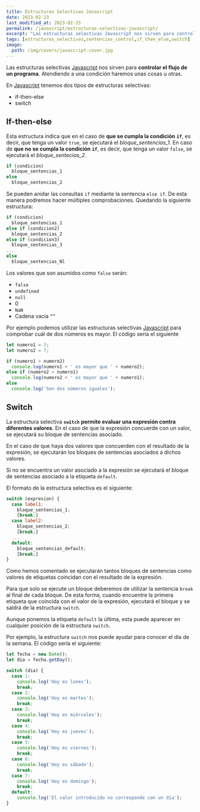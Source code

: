 ```yaml
---
title: Estructuras Selectivas Javascript
date: 2023-02-23
last_modified_at: 2023-02-23
permalink: /javascript/estructuras-selectivas-javascript/
excerpt: "Las estructuras selectivas Javascript nos sirven para controlar el flujo de un programa y tenemos dos: if-then-else y switch."
tags: [estructuras_selectivas,sentencias_control,if_then_else,switch]
image:
  path: /img/covers/javascript-cover.jpg
---
```


Las estructuras selectivas [Javascript](https://www.manualweb.net/javascript/) nos sirven para **controlar el flujo de un programa**. Atendiendo a una condición haremos unas cosas u otras.


En [Javascript](https://www.manualweb.net/javascript/) tenemos dos tipos de estructuras selectivas:

- if-then-else
- switch

## If-then-else


Esta estructura indica que en el caso de **que se cumpla la condición** **`if`**, es decir, que tenga un valor `true`, se ejecutará el _bloque_sentencias_1_. En caso de **que no se cumpla la condición** **`if`**, es decir, que tenga un valor `false`, se ejecutará el _bloque_sentecias_2_.


```javascript
if (condicion)
  bloque_sentencias_1
else
  bloque_sentencias_2
```


Se pueden anidar las consultas `if` mediante la sentencia `else if`. De esta manera podremos hacer múltiples comprobaciones. Quedando la siguiente estructura:


```javascript
if (condicion)
  bloque_sentencias_1
else if (condicion2)
  bloque_sentencias_2
else if (condicion3)
  bloque_sentencias_3
...
else
  bloque_sentencias_Nl
```


Los valores que son asumidos como `false` serán:

- `false`
- `undefined`
- `null`
- 0
- `NaN`
- Cadena vacía `“”`

Por ejemplo podemos utilizar las estructuras selectivas [Javascript](https://www.manualweb.net/javascript/) para comprobar cuál de dos números es mayor. El código sería el siguiente


```javascript
let numero1 = 3;
let numero2 = 7;

if (numero1 > numero2)
  console.log(numero1 + ' es mayor que ' + numero2);
else if (numero2 > numero1)
  console.log(numero2 + ' es mayor que ' + numero1);
else
  console.log('Son dos números iguales');
```


## Switch


La estructura selectiva **`switch`** **permite evaluar una expresión contra diferentes valores**. En el caso de que la expresión concuerde con un valor, se ejecutará su bloque de sentencias asociado.


En el caso de que haya dos valores que concuerden con el resultado de la expresión, se ejecutarán los bloques de sentencias asociados a dichos valores.


Si no se encuentra un valor asociado a la expresión se ejecutará el bloque de sentencias asociado a la etiqueta `default`.


El formato de la estructura selectiva  es el siguiente:


```javascript
switch (expresion) {
  case label1:
    bloque_sentencias_1;
    [break;]
  case label2:
    bloque_sentencias_2;
    [break;]
  ...
  default:
    bloque_sentencias_default;
    [break;]
}
```


Como hemos comentado se ejecutarán tantos bloques de sentencias como valores de etiquetas coincidan con el resultado de la expresión.


Para que solo se ejecute un bloque deberemos de utilizar la sentencia `break` al final de cada bloque. De esta forma, cuando encuentre la primera etiqueta que coincida con el valor de la expresión, ejecutará el bloque y se saldrá de la estructura `switch`.


Aunque ponemos la etiqueta `default` la última, esta puede aparecer en cualquier posición de la estructura `switch`.


Por ejemplo, la estructura `switch` nos puede ayudar para conocer el día de la semana. El código sería el siguiente:


```javascript
let fecha = new Date();
let dia = fecha.getDay();

switch (dia) {
  case 1:
    console.log('Hoy es lunes');
    break;
  case 2:
    console.log('Hoy es martes');
    break;
  case 3:
    console.log('Hoy es miércoles');
    break;
  case 4:
    console.log('Hoy es jueves');
    break;
  case 5:
    console.log('Hoy es viernes');
    break;
  case 6:
    console.log('Hoy es sábado');
    break;
  case 7:
    console.log('Hoy es domingo');
    break;
  default:
    console.log('El valor introducido no corresponde con un día');
}
```

